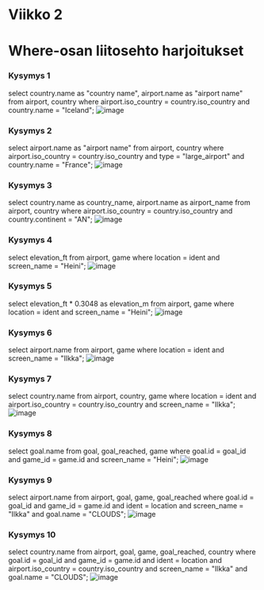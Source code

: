 # Viikko 2
# Where-osan liitosehto harjoitukset

### Kysymys 1
select country.name as "country name", airport.name as "airport name"
from airport, country
where airport.iso_country = country.iso_country 
and country.name = "Iceland";
![image](https://github.com/user-attachments/assets/8cd23e21-9e04-4d99-bb80-53160afa096e)

### Kysymys 2
select airport.name as "airport name"
from airport, country
where airport.iso_country = country.iso_country
and type = "large_airport"
and country.name = "France";
![image](https://github.com/user-attachments/assets/90cb98d8-f964-4196-80c7-a28c753b3b13)

### Kysymys 3
select country.name as country_name, airport.name as airport_name
from airport, country
where airport.iso_country = country.iso_country
and country.continent = "AN";
![image](https://github.com/user-attachments/assets/8be5cba6-b251-4d5f-bb51-55322829b9bd)

### Kysymys 4
select elevation_ft
from airport, game
where location = ident
and screen_name = "Heini";
![image](https://github.com/user-attachments/assets/00138bce-e08f-4d37-a727-cb7e432c4597)

### Kysymys 5
select elevation_ft * 0.3048 as elevation_m
from airport, game
where location = ident
and screen_name = "Heini";
![image](https://github.com/user-attachments/assets/e11628e7-c524-4be4-b5e3-985442a3e480)

### Kysymys 6
select airport.name
from airport, game
where location = ident
and screen_name = "Ilkka";
![image](https://github.com/user-attachments/assets/34af31dc-5661-48d5-a64d-24da9f4dc430)

### Kysymys 7
select country.name
from airport, country, game
where location = ident
and airport.iso_country = country.iso_country
and screen_name = "Ilkka";
![image](https://github.com/user-attachments/assets/c116d353-5ecc-4c5f-8754-b611a381baa2)

### Kysymys 8
select goal.name
from goal, goal_reached, game
where goal.id = goal_id
and game_id = game.id
and screen_name = "Heini";
![image](https://github.com/user-attachments/assets/a6d25fe6-edeb-4915-8c2c-0c97ac542b50)

### Kysymys 9
select airport.name
from airport, goal, game, goal_reached
where goal.id = goal_id
and game_id = game.id
and ident = location
and screen_name = "Ilkka"
and goal.name = "CLOUDS";
![image](https://github.com/user-attachments/assets/c45458ff-78e2-4efa-bd0b-2c8b2aee29f3)

### Kysymys 10
select country.name
from airport, goal, game, goal_reached, country
where goal.id = goal_id
and game_id = game.id
and ident = location
and airport.iso_country = country.iso_country
and screen_name = "Ilkka"
and goal.name = "CLOUDS";
![image](https://github.com/user-attachments/assets/dc9ae000-df26-4e7b-b883-d79a48b29b6d)
